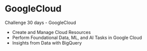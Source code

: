 # GoogleCloud
Challenge 30 days - GoogleCloud


- Create and Manage Cloud Resources
- Perform Foundational Data, ML, and AI Tasks in Google Cloud
- Insights from Data with BigQuery
